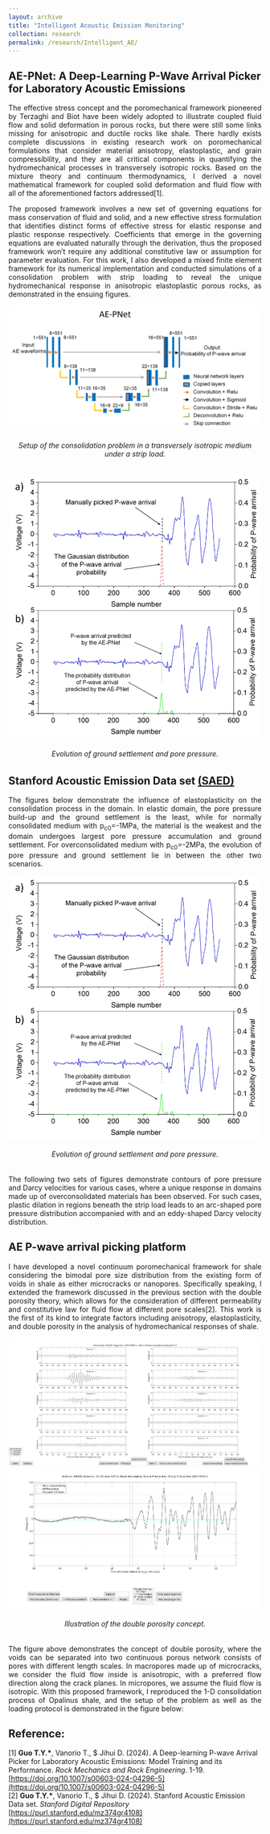 ```yaml
---
layout: archive
title: "Intelligent Acoustic Emission Monitoring"
collection: research
permalink: /research/Intelligent_AE/
---
```


## AE-PNet: A Deep-Learning P-Wave Arrival Picker for Laboratory Acoustic Emissions
<p align="justify">
The effective stress concept and the poromechanical framework pioneered by Terzaghi and Biot have been widely adopted to illustrate coupled fluid flow and solid deformation in porous rocks, but there were still some links missing for anisotropic and ductile rocks like shale. There hardly exists complete discussions in existing research work on poromechanical formulations that consider material anisotropy, elastoplastic, and grain compressibility, and they are all critical components in quantifying the hydromechanical processes in transversely isotropic rocks. Based on the mixture theory and continuum thermodynamics, I derived a novel mathematical framework for coupled solid deformation and fluid flow with all of the aforementioned factors addressed[1].  
</p> 
<p align="justify">
The proposed framework involves a new set of governing equations for mass conservation of fluid and solid, and a new effective stress formulation that identifies distinct forms of effective stress for elastic response and plastic response respectively. Coefficients that emerge in the governing equations are evaluated naturally through the derivation, thus the proposed framework won’t require any additional constitutive law or assumption for parameter evaluation. For this work, I also developed a mixed finite element framework for its numerical implementation and conducted simulations of a consolidation problem with strip loading to reveal the unique hydromechanical response in anisotropic elastoplastic porous rocks, as demonstrated in the ensuing figures.   
</p>

<img src="/images/AEPNET.jpg"/>  
<h6 align="center">Setup of the consolidation problem in a transversely isotropic medium under a strip load.  
</h6>

<img src="/images/Input & output_AEPNET.jpg"/>  
<h6 align="center">Evolution of ground settlement and pore pressure.  
</h6>

## Stanford Acoustic Emission Data set [(SAED)](https://purl.stanford.edu/mz374gr4108)
<p align="justify">
The figures below demonstrate the influence of elastoplasticity on the consolidation process in the domain. In elastic domain, the pore pressure build-up and the ground settlement is the least, while for normally consolidated medium with p<sub>c0</sub>=-1MPa, the material is the weakest and the domain undergoes largest pore pressure accumulation and ground settlement. For overconsolidated medium with p<sub>c0</sub>=-2MPa, the evolution of pore pressure and ground settlement lie in between the other two scenarios.  
</p>

<img src="/images/Input & output_AEPNET.jpg"/>  
<h6 align="center">Evolution of ground settlement and pore pressure.  
</h6>

<p align="justify">
The following two sets of figures demonstrate contours of pore pressure and Darcy velocities for various cases, where a unique response in domains made up of  overconsolidated materials has been observed. For such cases, plastic dilation in regions beneath the strip load leads to an arc-shaped pore pressure distribution accompanied with and an eddy-shaped Darcy velocity distribution.   
</p>


## AE P-wave arrival picking platform
<p align="justify">
I have developed a novel continuum poromechanical framework for shale considering the bimodal pore size distribution from the existing form of voids in shale as either microcracks or nanopores. Specifically speaking, I extended the framework discussed in the previous section with the double porosity theory, which allows for the consideration of different permeability and constitutive law for fluid flow at different pore scales[2]. This work is the first of its kind to integrate factors including anisotropy, elastoplasticity, and double porosity in the analysis of hydromechanical responses of shale. 
</p>
<img src="/images/Picking Platform_V1.jpg"/>  
<img src="/images/Picking Platform_V2.jpg"/> 
<h6 align="center">Illustration of the double porosity concept.   
</h6>
<p align="justify">
The figure above demonstrates the concept of double porosity, where the voids can be separated into two continuous porous network consists of pores with different length scales. In macropores made up of microcracks, we consider the fluid flow inside is anisotropic, with a preferred flow direction along the crack planes. In micropores, we assume the fluid flow is isotropic. With this proposed framework, I reproduced the 1-D consolidation process of Opalinus shale, and the setup of the problem as well as the loading protocol is demonstrated in the figure below:  

## Reference:
\[1\] <b>Guo T.Y.\*</b>, Vanorio T., $ Jihui D. (2024). A Deep-learning P-wave Arrival Picker for Laboratory Acoustic Emissions: Model Training and its Performance. <i>Rock Mechanics and Rock Engineering</i>. 1-19. [https://doi.org/10.1007/s00603-024-04296-5](https://doi.org/10.1007/s00603-024-04296-5)  
\[2\] <b>Guo T.Y.\*</b>, Vanorio T., $ Jihui D. (2024). Stanford Acoustic Emission Data set. <i>Stanford Digital Repository</i> [https://purl.stanford.edu/mz374gr4108](https://purl.stanford.edu/mz374gr4108)  
